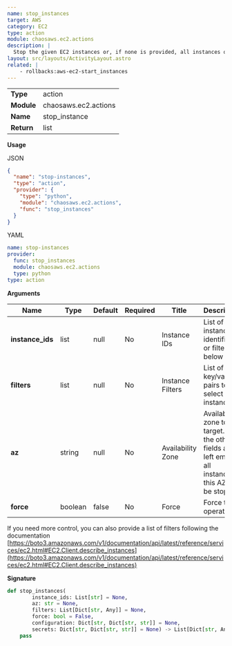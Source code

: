 ```yaml
---
name: stop_instances
target: AWS
category: EC2
type: action
module: chaosaws.ec2.actions
description: |
  Stop the given EC2 instances or, if none is provided, all instances of the given availability zone
layout: src/layouts/ActivityLayout.astro
related: |
    - rollbacks:aws-ec2-start_instances
---
```


|            |                      |
| ---------- | -------------------- |
| **Type**   | action               |
| **Module** | chaosaws.ec2.actions |
| **Name**   | stop_instance        |
| **Return** | list                 |

**Usage**

JSON

```json
{
  "name": "stop-instances",
  "type": "action",
  "provider": {
    "type": "python",
    "module": "chaosaws.ec2.actions",
    "func": "stop_instances"
  }
}
```

YAML

```yaml
name: stop-instances
provider:
  func: stop_instances
  module: chaosaws.ec2.actions
  type: python
type: action
```

**Arguments**

| Name             | Type    | Default | Required | Title             | Description                                                                                               |
| ---------------- | ------- | ------- | -------- | ----------------- | --------------------------------------------------------------------------------------------------------- |
| **instance_ids** | list    | null    | No       | Instance IDs      | List of instance identifiers, or filters below                                                            |
| **filters**      | list    | null    | No       | Instance Filters  | List of key/value pairs to select instances                                                               |
| **az**           | string  | null    | No       | Availability Zone | Availability zone to target. If the other fields are left empty, all instances in this AZ will be stopped |
| **force**        | boolean | false   | No       | Force             | Force the operation                                                                                       |

If you need more control, you can also provide a list of filters following the documentation [https://boto3.amazonaws.com/v1/documentation/api/latest/reference/services/ec2.html#EC2.Client.describe_instances](https://boto3.amazonaws.com/v1/documentation/api/latest/reference/services/ec2.html#EC2.Client.describe_instances)

**Signature**

```python
def stop_instances(
        instance_ids: List[str] = None,
        az: str = None,
        filters: List[Dict[str, Any]] = None,
        force: bool = False,
        configuration: Dict[str, Dict[str, str]] = None,
        secrets: Dict[str, Dict[str, str]] = None) -> List[Dict[str, Any]]:
    pass

```
